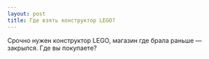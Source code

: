 ```yaml
---
layout: post 
title: Где взять конструктор LEGO? 
--- 
```

Срочно нужен конструктор LEGO, магазин где брала раньше — закрылся. Где вы покупаете?